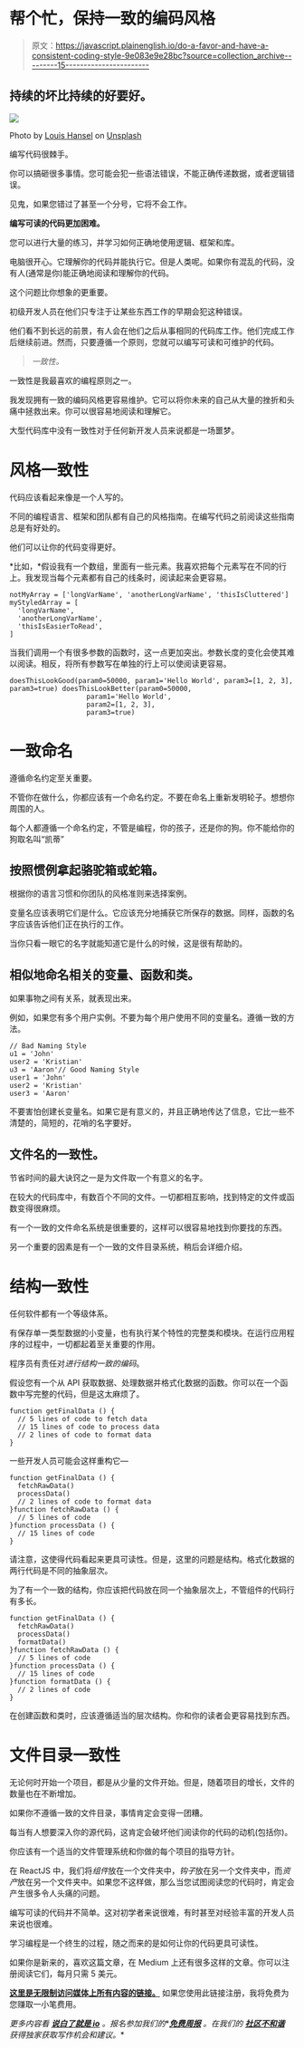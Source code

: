 # 帮个忙，保持一致的编码风格

> 原文：<https://javascript.plainenglish.io/do-a-favor-and-have-a-consistent-coding-style-9e083e9e28bc?source=collection_archive---------15----------------------->

## 持续的坏比持续的好要好。

![](img/da9d8329413ccc5ea619d0c59689674b.png)

Photo by [Louis Hansel](https://unsplash.com/@louishansel?utm_source=medium&utm_medium=referral) on [Unsplash](https://unsplash.com?utm_source=medium&utm_medium=referral)

编写代码很棘手。

你可以搞砸很多事情。您可能会犯一些语法错误，不能正确传递数据，或者逻辑错误。

见鬼，如果您错过了甚至一个分号，它将不会工作。

**编写可读的代码更加困难。**

您可以进行大量的练习，并学习如何正确地使用逻辑、框架和库。

电脑很开心。它理解你的代码并能执行它。但是人类呢。如果你有混乱的代码，没有人(通常是你)能正确地阅读和理解你的代码。

这个问题比你想象的更重要。

初级开发人员在他们只专注于让某些东西工作的早期会犯这种错误。

他们看不到长远的前景，有人会在他们之后从事相同的代码库工作。他们完成工作后继续前进。然而，只要遵循一个原则，您就可以编写可读和可维护的代码。

> *一致性。*

一致性是我最喜欢的编程原则之一。

我发现拥有一致的编码风格更容易维护。它可以将你未来的自己从大量的挫折和头痛中拯救出来。你可以很容易地阅读和理解它。

大型代码库中没有一致性对于任何新开发人员来说都是一场噩梦。

# 风格一致性

代码应该看起来像是一个人写的。

不同的编程语言、框架和团队都有自己的风格指南。在编写代码之前阅读这些指南总是有好处的。

他们可以让你的代码变得更好。

*比如，*假设我有一个数组，里面有一些元素。我喜欢把每个元素写在不同的行上。我发现当每个元素都有自己的线条时，阅读起来会更容易。

```
notMyArray = ['longVarName', 'anotherLongVarName', 'thisIsCluttered'] myStyledArray = [
  'longVarName',
  'anotherLongVarName',
  'thisIsEasierToRead',
]
```

当我们调用一个有很多参数的函数时，这一点更加突出。参数长度的变化会使其难以阅读。相反，将所有参数写在单独的行上可以使阅读更容易。

```
doesThisLookGood(param0=50000, param1='Hello World', param3=[1, 2, 3], param3=true) doesThisLookBetter(param0=50000,
                   param1='Hello World',
                   param2=[1, 2, 3],
                   param3=true)
```

# 一致命名

遵循命名约定至关重要。

不管你在做什么，你都应该有一个命名约定。不要在命名上重新发明轮子。想想你周围的人。

每个人都遵循一个命名约定，不管是编程，你的孩子，还是你的狗。你不能给你的狗取名叫“凯蒂”

## 按照惯例拿起骆驼箱或蛇箱。

根据你的语言习惯和你团队的风格准则来选择案例。

变量名应该表明它们是什么。它应该充分地捕获它所保存的数据。同样，函数的名字应该告诉他们正在执行的工作。

当你只看一眼它的名字就能知道它是什么的时候，这是很有帮助的。

## 相似地命名相关的变量、函数和类。

如果事物之间有关系，就表现出来。

例如，如果您有多个用户实例。不要为每个用户使用不同的变量名。遵循一致的方法。

```
// Bad Naming Style
u1 = 'John'
user2 = 'Kristian'
u3 = 'Aaron'// Good Naming Style
user1 = 'John'
user2 = 'Kristian'
user3 = 'Aaron'
```

不要害怕创建长变量名。如果它是有意义的，并且正确地传达了信息，它比一些不清楚的，简短的，花哨的名字要好。

## 文件名的一致性。

节省时间的最大诀窍之一是为文件取一个有意义的名字。

在较大的代码库中，有数百个不同的文件。一切都相互影响，找到特定的文件或函数变得很麻烦。

有一个一致的文件命名系统是很重要的，这样可以很容易地找到你要找的东西。

另一个重要的因素是有一个一致的文件目录系统，稍后会详细介绍。

# 结构一致性

任何软件都有一个等级体系。

有保存单一类型数据的小变量，也有执行某个特性的完整类和模块。在运行应用程序的过程中，一切都起着至关重要的作用。

程序员有责任对*进行结构一致的编码*。

假设您有一个从 API 获取数据、处理数据并格式化数据的函数。你可以在一个函数中写完整的代码，但是这太麻烦了。

```
function getFinalData () {
  // 5 lines of code to fetch data
  // 15 lines of code to process data
  // 2 lines of code to format data
}
```

一些开发人员可能会这样重构它—

```
function getFinalData () {
  fetchRawData()
  processData()
  // 2 lines of code to format data
}function fetchRawData () {
  // 5 lines of code
}function processData () {
  // 15 lines of code
}
```

请注意，这使得代码看起来更具可读性。但是，这里的问题是结构。格式化数据的两行代码是不同的抽象层次。

为了有一个一致的结构，你应该把代码放在同一个抽象层次上，不管组件的代码行有多长。

```
function getFinalData () {
  fetchRawData()
  processData()
  formatData()
}function fetchRawData () {
  // 5 lines of code
}function processData () {
  // 15 lines of code
}function formatData () {
  // 2 lines of code
}
```

在创建函数和类时，应该遵循适当的层次结构。你和你的读者会更容易找到东西。

# 文件目录一致性

无论何时开始一个项目，都是从少量的文件开始。但是，随着项目的增长，文件的数量也在不断增加。

如果你不遵循一致的文件目录，事情肯定会变得一团糟。

每当有人想要深入你的源代码，这肯定会破坏他们阅读你的代码的动机(包括你)。

你应该有一个适当的文件管理系统和你做的每个项目的指导方针。

在 ReactJS 中，我们将*组件*放在一个文件夹中，*钩子*放在另一个文件夹中，而*资产*放在另一个文件夹中。如果您不这样做，那么当您试图阅读您的代码时，肯定会产生很多令人头痛的问题。

编写可读的代码并不简单。这对初学者来说很难，有时甚至对经验丰富的开发人员来说也很难。

学习编程是一个终生的过程，随之而来的是如何让你的代码更具可读性。

如果你是新来的，喜欢这篇文章，在 Medium 上还有很多这样的文章。你可以注册阅读它们，每月只需 5 美元。

[**这里是无限制访问媒体上所有内容的链接。**](https://arpitfalcon.medium.com/membership) 如果您使用此链接注册，我将免费为您赚取一小笔费用。

*更多内容看* [***说白了就是 io***](http://plainenglish.io/) *。报名参加我们的**[***免费周报***](http://newsletter.plainenglish.io/) *。在我们的* [***社区不和谐***](https://discord.gg/GtDtUAvyhW) *获得独家获取写作机会和建议。**